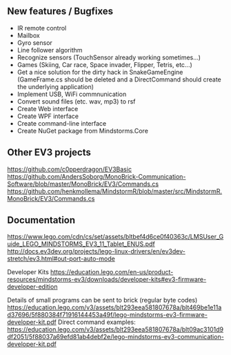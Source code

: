 New features / Bugfixes
-----------------------
- IR remote control
- Mailbox
- Gyro sensor
- Line follower algorithm
- Recognize sensors (TouchSensor already working sometimes...)
- Games (Skiing, Car race, Space invader, Flipper, Tetris, etc...)
- Get a nice solution for the dirty hack in SnakeGameEngine (GameFrame.cs should be deleted and a DirectCommand should create the underlying application)
- Implement USB, WiFi commnunication
- Convert sound files (etc. wav, mp3) to rsf
- Create Web interface
- Create WPF interface
- Create command-line interface
- Create NuGet package from Mindstorms.Core

Other EV3 projects
------------------
https://github.com/c0pperdragon/EV3Basic
https://github.com/AndersSoborg/MonoBrick-Communication-Software/blob/master/MonoBrick/EV3/Commands.cs
https://github.com/henkmollema/MindstormR/blob/master/src/MindstormR.MonoBrick/EV3/Commands.cs

Documentation
-------------
https://www.lego.com/cdn/cs/set/assets/bltbef4d6ce0f40363c/LMSUser_Guide_LEGO_MINDSTORMS_EV3_11_Tablet_ENUS.pdf
http://docs.ev3dev.org/projects/lego-linux-drivers/en/ev3dev-stretch/ev3.html#out-port-auto-mode

Developer Kits
https://education.lego.com/en-us/product-resources/mindstorms-ev3/downloads/developer-kits#ev3-firmware-developer-edition

Details of small programs can be sent to brick (regular byte codes)
https://education.lego.com/v3/assets/blt293eea581807678a/blt469be1e11ad37696/5f880384f71916144453a49f/lego-mindstorms-ev3-firmware-developer-kit.pdf
Direct command examples:
https://education.lego.com/v3/assets/blt293eea581807678a/blt09ac3101d9df2051/5f88037a69efd81ab4debf2e/lego-mindstorms-ev3-communication-developer-kit.pdf